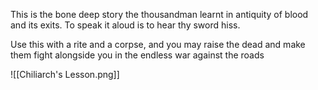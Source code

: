 This is the bone deep story the thousandman learnt in antiquity of blood and its exits. To speak it aloud is to hear thy sword hiss.

Use this with a rite and a corpse, and you may raise the dead and make them fight alongside you in the endless war against the roads

![[Chiliarch's Lesson.png]]